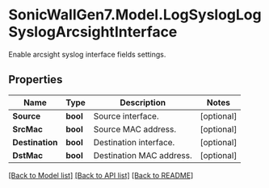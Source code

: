 # SonicWallGen7.Model.LogSyslogLogSyslogArcsightInterface
Enable arcsight syslog interface fields settings.

## Properties

Name | Type | Description | Notes
------------ | ------------- | ------------- | -------------
**Source** | **bool** | Source interface. | [optional] 
**SrcMac** | **bool** | Source MAC address. | [optional] 
**Destination** | **bool** | Destination interface. | [optional] 
**DstMac** | **bool** | Destination MAC address. | [optional] 

[[Back to Model list]](../README.md#documentation-for-models) [[Back to API list]](../README.md#documentation-for-api-endpoints) [[Back to README]](../README.md)

